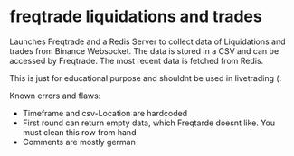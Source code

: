 # freqtrade liquidations and trades
 Launches Freqtrade and a Redis Server to collect data of Liquidations and trades from Binance Websocket. The data is stored in a CSV and can be accessed by Freqtrade. The most recent data is fetched from Redis. 
 
 This is just for educational purpose and shouldnt be used in livetrading (:


Known errors and flaws:
- Timeframe and csv-Location are hardcoded
- First round can return empty data, which Freqtarde doesnt like. You must clean this row from hand
- Comments are mostly german
